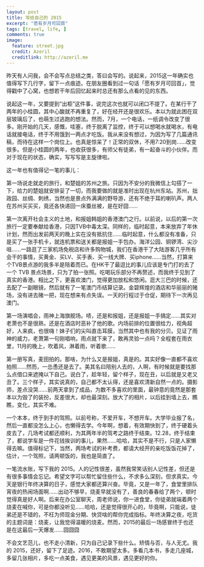 ```yaml
---
layout: post
title: 写给自己的 2015
excerpt: "愿有岁月可回首"
tags: [travel, life, ]
comments: true
image:
  feature: street.jpg
  credit: Azeril
  creditlink: http://azeril.me
---
```



昨天有人问我，会不会写点总结之类，答曰会写的。说起来，2015这一年确实也值得写下几行字，留下一点痕迹。在朋友圈看到过一句话「愿有岁月可回首」，觉得戳中了心窝，也想若干年后回忆起来时总还有那么点看的见的东西。

说起这一年，又要提到“出柜”这件事，说完这次也就可以闭口不提了。在某行干了两年的小桂圆，其中心酸就不再重复了，好在经开还是很欢乐。本以为就此困在双层玻璃后了，也萌生过逃跑的想法。然而，7月，一个电话，一纸调令改变了很多。刚开始的几天，感慨，哇塞，终于脱离了监控，终于可以想喝水就喝水，有电话就接电话，终于不用饿到一两点才吃饭。我从来没有想过，为因为写了几篇通讯稿，而待在这样一个岗位上。也真是惊呆了！正常的双休，不用7:20到岗……改变很多。但是小桂圆的两年，也收获很多，有师父有徒弟，有一起奋斗的小伙伴。而对于现在的状态，确实，写写写是主旋律啦。

这一年也有值得记一笔的事儿：

第一场说走就走的旅行，和楚姐的苏州之旅。只因为不安分的我微信上勾搭了一下，给力的楚姐就安排妥了一切，而我要做的就是准时出现在杭州东站。苏州，拙政园、丝绸、刺绣，当然也是景点外满满的野导游，还有不绝于耳的喇叭声。两人在苏州买买买，竟还各快递回一床蚕丝被，是在好囧……

第一次离开社会主义的土地，和报姐韩姐的香港澳门之行。以前说，以后的第一次旅行一定要奉献给香港，只因TVB中毒太深。同样的，临时起意，本来放弃了年休计划，然而出发前两天的晚上实在没有抵抗住……临时起意，什么都没有准备，只是买了一张手机卡，就连机票和送关都是报姐一手包办。海洋公园、铜锣湾、尖沙咀……一路逛了三家机场免税店和许多购物城，我们在香港干了大陆游客几乎所有会干的事情，买黄金、买LV、买手表、买一线大牌、买iphone……当然，打算来个TVB景点游的我多半是陪着而已。在HK干了最逗比的事儿应该是专门打的去了一个 TVB 景点场景，只为了拍一张照。吃喝玩乐部分不再赘述，而我终于见到了真实的香港。相比之下，更喜欢澳门，觉得更加放松和悠闲。逛大三巴的时候，还去配了一副眼镜，然后就有了一笔澳门币结算记录。金碧辉煌的酒店和华丽丽的赌场，没有进去赌一把，现在想来有点失误。一天的行程过于仓促，期待下一次再见澳门。

第一场演唱会，雨神上海旗舰场。啧，还是和报姐，还是报姐一手搞定……其实对老萧也不是很熟，还是在酒店时恶补了他的歌。内场前排的位置很给力，视角超好，人来疯，也很嗨！妹子们的尖叫直击耳膜，当然其中也有我的分贝。见证了雨神的威力，老萧第一句刚唱响，雨点就下来了，敢再灵验一点吗？全程套在雨衣里，11月的晚上，吹着风，淋着雨，听着歌……

第一册写真，麦田拍的。那啥，为什么又是报姐，真是的。其实好像一直都不喜欢拍照……然而，一怂恿还是去了。美其名曰陪别人去的，人啊，有时候就是要找那么点借口来遮掩以下自己。说白了，趁年轻，留个样子，现在丑，以后就是又老又丑了。三个样子，其实说真的，自己都不太认得，还是喜欢清新自然一点的。摄影师，差点没哭……前两天拿到了成品，为数不多喜欢的里面，最钟意的竟然是那套本以为毁了的装扮，反差很大，却也最深刻。放大了的相片，以后挂到墙上去，瞧瞧，变化，其实不难。

一个本本，终于到手的驾照。以前号称，不爱开车，不想开车。大学毕业报了名，然后一直都没怎么上心，也懒得去学。今年啊，想着，有效期快到了，终于硬着头皮去了，几场考试都还顺利，为其两年半的驾考之路终于结束。12.28，终于结束了，都说学车是一件花钱挨训的事儿，果然……哈哈，其实不是不行，只是人家懒得去嘛。值得标记下，当然，两场考试的补考费，都请大经开的亲吃饭饭花掉了，估计，一个驾照，请两顿饭的，我也是简直了。

一笔流水账，写下我的 2015。人的记性很差，虽然我常笑话别人记性差，但还是有很多事情会忘记。希望文字可以帮忙留住些什么，不求多么深刻，但求真实。今天是银行年终决算的日子，感觉大家都还算兴奋。毕竟，又是一年了，食堂里排队宵夜的热闹场面啊……出动不够早，烧麦早就没有了，善良的春春给了两个，顿时觉得真是好人啊。后来在办公室聊天，周老师说，你一进食堂，你徒弟就端着两个烧麦在喊你，可是你都没听见……哈哈，还是觉得很开心的，毕竟啊，只能说，徒弟还是不错的，不枉为师现金分期、快贷啥的帮你完成指标。年终决算之夜，吃货的主题词是：烧麦，让我觉得温暖的烧麦。然而，2015的最后一场感冒终于也还是在这最后一天爆发……囧囧囧

不会文艺范儿，也不走小清新，只为自己记录下些什么。矫情与否，与人无尤。我的 2015，还好，留下了足迹。2016，不敢期望太多。多看几本书，多走几座城，多留几张相片，多吃一点美食，遇见更美的风景，遇见更好的你。